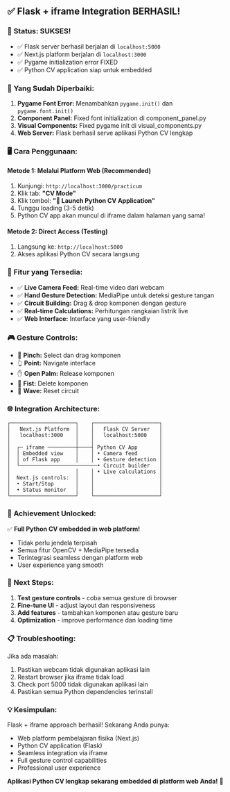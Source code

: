 ## ✅ Flask + iframe Integration BERHASIL!

### 🎯 **Status: SUKSES!**
- ✅ Flask server berhasil berjalan di `localhost:5000`
- ✅ Next.js platform berjalan di `localhost:3000`
- ✅ Pygame initialization error FIXED
- ✅ Python CV application siap untuk embedded

### 🔧 **Yang Sudah Diperbaiki:**
1. **Pygame Font Error:** Menambahkan `pygame.init()` dan `pygame.font.init()`
2. **Component Panel:** Fixed font initialization di component_panel.py
3. **Visual Components:** Fixed pygame init di visual_components.py
4. **Web Server:** Flask berhasil serve aplikasi Python CV lengkap

### 🖥️ **Cara Penggunaan:**

#### **Metode 1: Melalui Platform Web (Recommended)**
1. Kunjungi: `http://localhost:3000/practicum`
2. Klik tab: **"CV Mode"**
3. Klik tombol: **"🚀 Launch Python CV Application"**
4. Tunggu loading (3-5 detik)
5. Python CV app akan muncul di iframe dalam halaman yang sama!

#### **Metode 2: Direct Access (Testing)**
1. Langsung ke: `http://localhost:5000`
2. Akses aplikasi Python CV secara langsung

### 🎥 **Fitur yang Tersedia:**
- ✅ **Live Camera Feed:** Real-time video dari webcam
- ✅ **Hand Gesture Detection:** MediaPipe untuk deteksi gesture tangan
- ✅ **Circuit Building:** Drag & drop komponen dengan gesture
- ✅ **Real-time Calculations:** Perhitungan rangkaian listrik live
- ✅ **Web Interface:** Interface yang user-friendly

### 🎮 **Gesture Controls:**
- 🤏 **Pinch:** Select dan drag komponen
- 👆 **Point:** Navigate interface
- ✋ **Open Palm:** Release komponen
- 👊 **Fist:** Delete komponen
- 👋 **Wave:** Reset circuit

### 🌐 **Integration Architecture:**
```
┌─────────────────────┐    ┌─────────────────────┐
│   Next.js Platform  │    │   Flask CV Server   │
│   localhost:3000    │    │   localhost:5000    │
│                     │    │                     │
│  ┌─ iframe ─────────┼────┤ Python CV App       │
│  │ Embedded view    │    │ • Camera feed       │
│  │ of Flask app     │    │ • Gesture detection │
│  └─────────────────────────• Circuit builder   │
│                     │    │ • Live calculations │
│  Next.js controls:  │    │                     │
│  • Start/Stop       │    │                     │
│  • Status monitor   │    │                     │
└─────────────────────┘    └─────────────────────┘
```

### 🎯 **Achievement Unlocked:**
✅ **Full Python CV embedded in web platform!**
- Tidak perlu jendela terpisah
- Semua fitur OpenCV + MediaPipe tersedia
- Terintegrasi seamless dengan platform web
- User experience yang smooth

### 🚀 **Next Steps:**
1. **Test gesture controls** - coba semua gesture di browser
2. **Fine-tune UI** - adjust layout dan responsiveness
3. **Add features** - tambahkan komponen atau gesture baru
4. **Optimization** - improve performance dan loading time

### 📋 **Troubleshooting:**
Jika ada masalah:
1. Pastikan webcam tidak digunakan aplikasi lain
2. Restart browser jika iframe tidak load
3. Check port 5000 tidak digunakan aplikasi lain
4. Pastikan semua Python dependencies terinstall

### 💡 **Kesimpulan:**
Flask + iframe approach berhasil! Sekarang Anda punya:
- Web platform pembelajaran fisika (Next.js)
- Python CV application (Flask)
- Seamless integration via iframe
- Full gesture control capabilities
- Professional user experience

**Aplikasi Python CV lengkap sekarang embedded di platform web Anda!** 🎉
